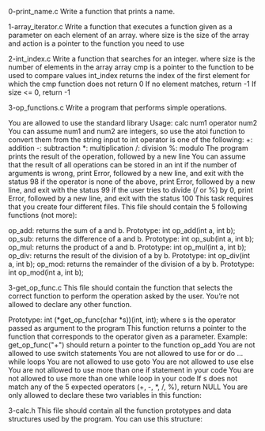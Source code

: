 0-print_name.c Write a function that prints a name.

1-array_iterator.c Write a function that executes a function given as a parameter on each element of an array. where size is the size of the array and action is a pointer to the function you need to use

2-int_index.c Write a function that searches for an integer. where size is the number of elements in the array array cmp is a pointer to the function to be used to compare values int_index returns the index of the first element for which the cmp function does not return 0 If no element matches, return -1 If size <= 0, return -1

3-op_functions.c Write a program that performs simple operations.

You are allowed to use the standard library Usage: calc num1 operator num2 You can assume num1 and num2 are integers, so use the atoi function to convert them from the string input to int operator is one of the following: +: addition -: subtraction *: multiplication /: division %: modulo The program prints the result of the operation, followed by a new line You can assume that the result of all operations can be stored in an int if the number of arguments is wrong, print Error, followed by a new line, and exit with the status 98 if the operator is none of the above, print Error, followed by a new line, and exit with the status 99 if the user tries to divide (/ or %) by 0, print Error, followed by a new line, and exit with the status 100 This task requires that you create four different files. This file should contain the 5 following functions (not more):

op_add: returns the sum of a and b. Prototype: int op_add(int a, int b); op_sub: returns the difference of a and b. Prototype: int op_sub(int a, int b); op_mul: returns the product of a and b. Prototype: int op_mul(int a, int b); op_div: returns the result of the division of a by b. Prototype: int op_div(int a, int b); op_mod: returns the remainder of the division of a by b. Prototype: int op_mod(int a, int b);

3-get_op_func.c This file should contain the function that selects the correct function to perform the operation asked by the user. You’re not allowed to declare any other function.

Prototype: int (*get_op_func(char *s))(int, int); where s is the operator passed as argument to the program This function returns a pointer to the function that corresponds to the operator given as a parameter. Example: get_op_func("+") should return a pointer to the function op_add You are not allowed to use switch statements You are not allowed to use for or do ... while loops You are not allowed to use goto You are not allowed to use else You are not allowed to use more than one if statement in your code You are not allowed to use more than one while loop in your code If s does not match any of the 5 expected operators (+, -, *, /, %), return NULL You are only allowed to declare these two variables in this function:

3-calc.h This file should contain all the function prototypes and data structures used by the program. You can use this structure:
